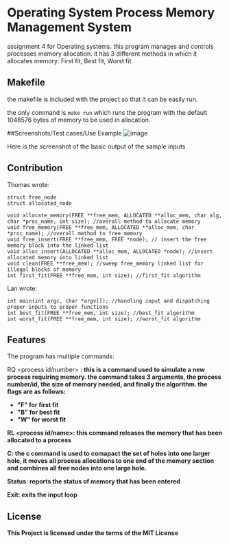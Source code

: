 # Operating System Process Memory Management System
assignment 4 for Operating systems. this program manages and controls processes memory allocation. it has 3 different methods in which it allocates memory: First fit, Best fit, Worst fit. 

## Makefile
the makefile is included with the project so that it can be easily run.

the only command is `make run` which runs the program with the default 1048576 bytes of memory to be used in allocation.

##Screenshots/Test cases/Use Example
![image](https://user-images.githubusercontent.com/8052078/180122292-2f7934c0-d7c7-4399-a2be-494bec30d33f.png)

Here is the screenshot of the basic output of the sample inputs

## Contribution

Thomas wrote:
```
struct free_node
struct allocated_node

void allocate_memory(FREE **free_mem, ALLOCATED **alloc_mem, char alg, char *proc_name, int size); //overall method to allocate memory
void free_memory(FREE **free_mem, ALLOCATED **alloc_mem, char *proc_name); //overall method to free_memory
void free_insert(FREE **free_mem, FREE *node); // insert the free memory block into the linked list
void alloc_insert(ALLOCATED **alloc_mem, ALLOCATED *node); //insert allocated memory into linked list
void clean(FREE **free_mem); //sweep free_memory linked list for illegal blocks of memory
int first_fit(FREE **free_mem, int size); //first_fit algorithm
```
Lan wrote:
```
int main(int argc, char *argv[]); //handling input and dispatching proper inputs to proper functions
int best_fit(FREE **free_mem, int size); //best_fit algorithm
int worst_fit(FREE **free_mem, int size); //worst_fit algorithm
```
## Features
The program has multiple commands:

RQ <process id/number> <size> <B>: this is a command used to simulate a new process requiring memory. the command takes 3 arguments, the process number/id, the size of memory needed, and finally the algorithm. the flags are as follows:
- "F" for first fit
- "B" for best fit
- "W" for worst fit

RL <process id/name>: this command releases the memory that has been allocated to a process

C: the c command is used to comapact the set of holes into one larger hole, it moves all process allocations to one end of the memory section and combines all free nodes into one large hole.

Status: reports the status of memory that has been entered

Exit: exits the input loop

## License
This Project is licensed under the terms of the MIT License
